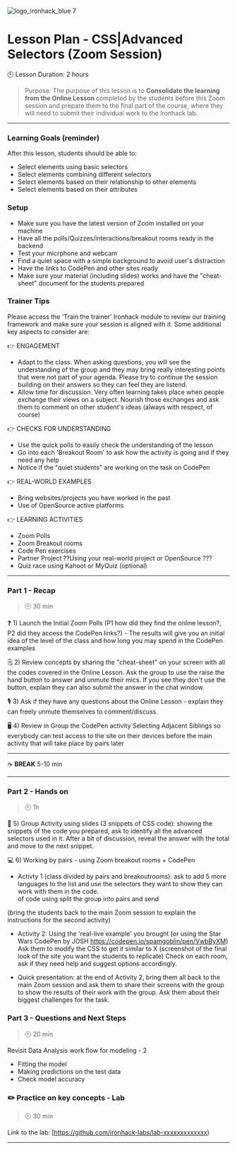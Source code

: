  ![logo_ironhack_blue 7](https://user-images.githubusercontent.com/23629340/40541063-a07a0a8a-601a-11e8-91b5-2f13e4e6b441.png)

# Lesson Plan - CSS|Advanced Selectors (Zoom Session)

:clock10: Lesson Duration: 2 hours

> Purpose: The purpose of this lesson is to <b> Consolidate the learning from the Online Lesson </b> completed by the students before this Zoom session and prepare them to the final part of the course, where they will need to submit their individual work to the Ironhack lab.

---
### Learning Goals (reminder)

After this lesson, students should be able to:

- Select elements using basic selectors
- Select elements combining different selectors
- Select elements based on their relationship to other elements
- Select elements based on their attributes

### Setup

- Make sure you have the latest version of Zoom installed on your machine
- Have all the polls/Quizzes/interactions/breakout rooms ready in the backend 
- Test your micrphone and webcam
- Find a quiet space with a simple background to avoid user's distraction
- Have the links to CodePen and other sites ready
- Make sure your material (including slides) works and have the "cheat-sheet" document for the students prepared

### Trainer Tips
Please access the 'Train the trainer' Ironhack module to review our training framework and make sure your session is aligned with it. Some additional key aspects to consider are:

👉 ENGAGEMENT
- Adapt to the class. When asking questions, you will see the understanding of the group and they may bring really interesting points that were not part of your agenda. Please try to continue the session building on their answers so they can feel they are listend.
- Allow time for discussion. Very often learning takes place when people exchange their views on a subject. Nourish those exchanges and ask them to comment on other student's ideas (always with respect, of course)

👉 CHECKS FOR UNDERSTANDING
- Use the quick polls to easily check the understanding of the lesson
- Go into each 'Breakout Room' to ask how the activity is going and if they need any help
- Notice if the "quiet students" are working on the task on CodePen

👉 REAL-WORLD EXAMPLES
- Bring websites/projects you have worked in the past
- Use of OpenSource active platforms

👉 LEARNING ACTIVITIES
- Zoom Polls
- Zoom Breakout rooms
- Code Pen exercises
- Partner Project ??Using your real-world project or OpenSource ???
- Quiz race using Kahoot or MyQuiz (optional)

---

### Part 1 - Recap

> :clock10: 30 min

❓  1) Launch the Initial Zoom Polls (P1 how did they find the online lesson?, P2 did they access the CodePen links?) - The results will give you an initial idea of the level of the class and how long you may spend in the CodePen examples

🗒️  2) Review concepts by sharing the "cheat-sheet" on your screen with all the codes covered in the Online Lesson. Ask the group to use the raise the hand button to answer and unmute their mics. If you see they don't use the button, explain they can also submit the answer in the chat window.

🎙️  3) Ask if they have any questions about the Online Lesson - explain they can freely unmute themselves to comment/discuss.

🖥️  4) Review in Group the CodePen activity Selecting Adjacent Siblings so everybody can test access to the site on their devices before the main activity that will take place by pairs later

---

:coffee: **BREAK** 5-10 min

---

### Part 2 - Hands on

> :clock10: 1h


📜  5) Group Activity using slides (3 snippets of CSS code): showing the snippets of the code you prepared, ask to identify all the advanced selectors used in it. After a bit of discussion, reveal the answer with the total and move to the next snippet.

💻  6) Working by pairs - using Zoom breakout rooms + CodePen
- Activty 1 (class divided by pairs and breakoutrooms): ask to add 5 more languages to the list and use the selectors they want to show they can work with them in the code.  
of code using split the group into pairs and send

(bring the students back to the main Zoom session to explain the instructions for the second activity)

- Activity 2: Using the 'real-live example' you brought (or using the Star Wars CodePen by JOSH https://codepen.io/spamgoblin/pen/VwbByXM)
Ask them to modify the CSS to get it similar to X (screenshot of the final look of the site you want the students to replicate) 
Check on each room, ask if they need help and suggest options accordingly.

- Quick presentation: at the end of Activity 2, bring them all back to the main Zoom session and ask them to share their screens with the group to show the results of their work with the group. Ask them about their biggest challenges for the task.


### Part 3 - Questions and Next Steps

> :clock10: 20 min

Revisit Data Analysis work flow for modeling - 2

- Fitting the model
- Making predictions on the test data
- Check model accuracy



### :pencil2: Practice on key concepts - Lab

> :clock10: 30 min


Link to the lab: [https://github.com/ironhack-labs/lab-xxxxxxxxxxxxx)


---
